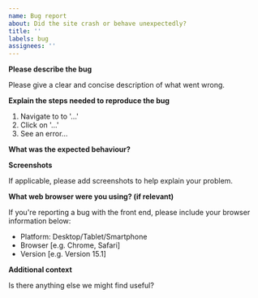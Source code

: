 ```yaml
---
name: Bug report
about: Did the site crash or behave unexpectedly?
title: ''
labels: bug
assignees: ''
---
```


**Please describe the bug**

Please give a clear and concise description of what went wrong.

**Explain the steps needed to reproduce the bug**

1. Navigate to to '…'
2. Click on '…'
3. See an error…

**What was the expected behaviour?**

**Screenshots**

If applicable, please add screenshots to help explain your problem.

**What web browser were you using? (if relevant)**

If you're reporting a bug with the front end, please include your browser information below:

- Platform: Desktop/Tablet/Smartphone
- Browser [e.g. Chrome, Safari]
- Version [e.g. Version 15.1]

**Additional context**

Is there anything else we might find useful?
